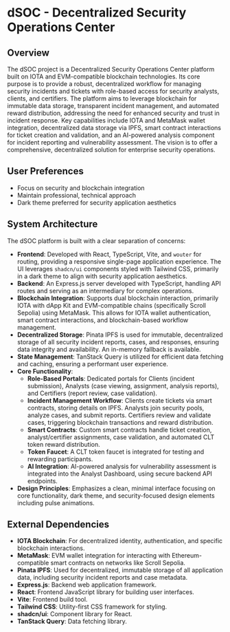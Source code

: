 # dSOC - Decentralized Security Operations Center

## Overview
The dSOC project is a Decentralized Security Operations Center platform built on IOTA and EVM-compatible blockchain technologies. Its core purpose is to provide a robust, decentralized workflow for managing security incidents and tickets with role-based access for security analysts, clients, and certifiers. The platform aims to leverage blockchain for immutable data storage, transparent incident management, and automated reward distribution, addressing the need for enhanced security and trust in incident response. Key capabilities include IOTA and MetaMask wallet integration, decentralized data storage via IPFS, smart contract interactions for ticket creation and validation, and an AI-powered analysis component for incident reporting and vulnerability assessment. The vision is to offer a comprehensive, decentralized solution for enterprise security operations.

## User Preferences
- Focus on security and blockchain integration
- Maintain professional, technical approach
- Dark theme preferred for security application aesthetics

## System Architecture
The dSOC platform is built with a clear separation of concerns:
- **Frontend**: Developed with React, TypeScript, Vite, and `wouter` for routing, providing a responsive single-page application experience. The UI leverages `shadcn/ui` components styled with Tailwind CSS, primarily in a dark theme to align with security application aesthetics.
- **Backend**: An Express.js server developed with TypeScript, handling API routes and serving as an intermediary for complex operations.
- **Blockchain Integration**: Supports dual blockchain interaction, primarily IOTA with dApp Kit and EVM-compatible chains (specifically Scroll Sepolia) using MetaMask. This allows for IOTA wallet authentication, smart contract interactions, and blockchain-based workflow management.
- **Decentralized Storage**: Pinata IPFS is used for immutable, decentralized storage of all security incident reports, cases, and responses, ensuring data integrity and availability. An in-memory fallback is available.
- **State Management**: TanStack Query is utilized for efficient data fetching and caching, ensuring a performant user experience.
- **Core Functionality**:
    - **Role-Based Portals**: Dedicated portals for Clients (incident submission), Analysts (case viewing, assignment, analysis reports), and Certifiers (report review, case validation).
    - **Incident Management Workflow**: Clients create tickets via smart contracts, storing details on IPFS. Analysts join security pools, analyze cases, and submit reports. Certifiers review and validate cases, triggering blockchain transactions and reward distribution.
    - **Smart Contracts**: Custom smart contracts handle ticket creation, analyst/certifier assignments, case validation, and automated CLT token reward distribution.
    - **Token Faucet**: A CLT token faucet is integrated for testing and rewarding participants.
    - **AI Integration**: AI-powered analysis for vulnerability assessment is integrated into the Analyst Dashboard, using secure backend API endpoints.
- **Design Principles**: Emphasizes a clean, minimal interface focusing on core functionality, dark theme, and security-focused design elements including pulse animations.

## External Dependencies
- **IOTA Blockchain**: For decentralized identity, authentication, and specific blockchain interactions.
- **MetaMask**: EVM wallet integration for interacting with Ethereum-compatible smart contracts on networks like Scroll Sepolia.
- **Pinata IPFS**: Used for decentralized, immutable storage of all application data, including security incident reports and case metadata.
- **Express.js**: Backend web application framework.
- **React**: Frontend JavaScript library for building user interfaces.
- **Vite**: Frontend build tool.
- **Tailwind CSS**: Utility-first CSS framework for styling.
- **shadcn/ui**: Component library for React.
- **TanStack Query**: Data fetching library.